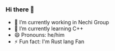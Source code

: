 ### Hi there 👋

- 🔭 I’m currently working in Nechi Group
- 🌱 I’m currently learning C++
- 😄 Pronouns: he/him
- ⚡ Fun fact: I'm Rust lang Fan
<!--
**MarcCrusellas/MarcCrusellas** is a ✨ _special_ ✨ repository because its `README.md` (this file) appears on your GitHub profile.

Here are some ideas to get you started:

- 👯 I’m looking to collaborate on ...
- 🤔 I’m looking for help with ...
- 💬 Ask me about ...
- 📫 How to reach me: ...
- 😄 Pronouns: ...
- ⚡ Fun fact: ...
-->
